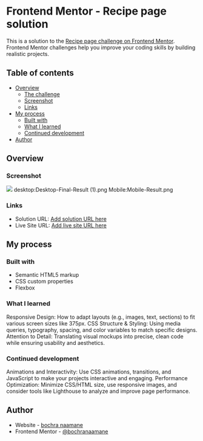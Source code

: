 # Frontend Mentor - Recipe page solution

This is a solution to the [Recipe page challenge on Frontend Mentor](https://www.frontendmentor.io/challenges/recipe-page-KiTsR8QQKm). Frontend Mentor challenges help you improve your coding skills by building realistic projects. 

## Table of contents

- [Overview](#overview)
  - [The challenge](#the-challenge)
  - [Screenshot](#screenshot)
  - [Links](#links)
- [My process](#my-process)
  - [Built with](#built-with)
  - [What I learned](#what-i-learned)
  - [Continued development](#continued-development)
- [Author](#author)




## Overview

### Screenshot

![](./screenshot.jpg)
desktop:Desktop-Final-Result (1).png
Mobile:Mobile-Result.png
### Links
- Solution URL: [Add solution URL here](https://github.com/bochranaamane/recipe-page-main)
- Live Site URL: [Add live site URL here](https://bochranaamane.github.io/recipe-page-main/)
## My process
### Built with
- Semantic HTML5 markup
- CSS custom properties
- Flexbox
### What I learned
Responsive Design: How to adapt layouts (e.g., images, text, sections) to fit various screen sizes like 375px.
CSS Structure & Styling: Using media queries, typography, spacing, and color variables to match specific designs.
Attention to Detail: Translating visual mockups into precise, clean code while ensuring usability and aesthetics.
### Continued development
Animations and Interactivity: Use CSS animations, transitions, and JavaScript to make your projects interactive and engaging.
Performance Optimization: Minimize CSS/HTML size, use responsive images, and consider tools like Lighthouse to analyze and improve page performance.
## Author

- Website - [bochra naamane](https://www.your-site.com)
- Frontend Mentor - [@bochranaamane](https://www.frontendmentor.io/profile/bochranaamane)


